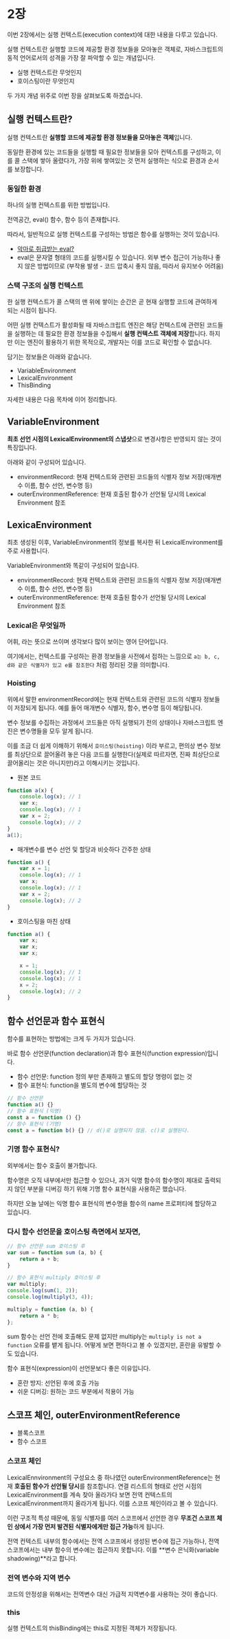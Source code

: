 # 2장

이번 2장에서는 실행 컨텍스트(execution context)에 대한 내용을 다루고 있습니다.

실행 컨텍스트란 실행할 코드에 제공할 환경 정보들을 모아놓은 객체로, 자바스크립트의 동적 언어로서의 성격을 가장 잘 파악할 수 있는 개념입니다.

- 실행 컨텍스트란 무엇인지
- 호이스팅이란 무엇인지

두 가지 개념 위주로 이번 장을 살펴보도록 하겠습니다.

## 실행 컨텍스트란?

실행 컨텍스트란 **실행할 코드에 제공할 환경 정보들을 모아놓은 객체**입니다.

동일한 환경에 있는 코드들을 실행할 때 필요한 정보들을 모아 컨텍스트를 구성하고, 이를 콜 스택에 쌓아 올렸다가, 가장 위에 쌓여있는 것 먼저 실행하는 식으로 환경과 순서를 보장합니다.

### 동일한 환경

하나의 실행 컨텍스트를 위한 방법입니다.

전역공간, eval() 함수, 함수 등이 존재합니다.

따라서, 일반적으로 실행 컨텍스트를 구성하는 방법은 함수를 실행하는 것이 있습니다.

- [악마로 취급받는 eval?](https://ko.javascript.info/eval)
- eval은 문자열 형태의 코드를 실행시킬 수 있습니다. 외부 변수 접근이 가능하나 좋지 않은 방법이므로 (부작용 발생 -  코드 압축시 좋지 않음, 따라서 유지보수 어려움)

### 스택 구조의 실행 컨텍스트

한 실행 컨텍스트가 콜 스택의 맨 위에 쌓이는 순간은 곧 현재 실행할 코드에 관여하게 되는 시점이 됩니다.

어떤 실행 컨텍스트가 활성화될 때 자바스크립트 엔진은 해당 컨텍스트에 관련된 코드들을 실행하는 데 필요한 환경 정보들을 수집해서 **실행 컨텍스트 객체에 저장**합니다. 하지만 이는 엔진이 활용하기 위한 목적으로, 개발자는 이를 코드로 확인할 수 없습니다.

담기는 정보들은 아래와 같습니다.

- VariableEnvironment
- LexicalEnvironment
- ThisBinding

자세한 내용은 다음 목차에 이어 정리합니다.

## VariableEnvironment

**최초 선언 시점의 LexicalEnvironment의 스냅샷**으로 변경사항은 반영되지 않는 것이 특징입니다.

아래와 같이 구성되어 있습니다.

- environmentRecord: 현재 컨텍스트와 관련된 코드들의 식별자 정보 저장(매개변수 이름, 함수 선언, 변수명 등)
- outerEnvironmentReference: 현재 호출된 함수가 선언될 당시의 Lexical Environment 참조

## LexicaEnvironment

최초 생성된 이후, VariableEnvironment의 정보를 복사한 뒤 LexicalEnvironment를 주로 사용합니다.

VariableEnvironment와 똑같이 구성되어 있습니다.

- environmentRecord: 현재 컨텍스트와 관련된 코드들의 식별자 정보 저장(매개변수 이름, 함수 선언, 변수명 등)
- outerEnvironmentReference: 현재 호출된 함수가 선언될 당시의 Lexical Environment 참조

### Lexical은 무엇일까

어휘, 라는 뜻으로 쓰이며 생각보다 많이 보이는 영어 단어입니다.

여기에서는, 컨텍스트를 구성하는 환경 정보들을 사전에서 접하는 느낌으로 `a는 b, c, d와 같은 식별자가 있고 e를 참조한다` 처럼 정리된 것을 의미합니다.

### Hoisting

위에서 말한 environmentRecord에는 현재 컨텍스트와 관련된 코드의 식별자 정보들이 저장되게 됩니다. 예를 들어 매개변수 식별자, 함수, 변수명 등이 해당됩니다.

변수 정보를 수집하는 과정에서 코드들은 아직 실행되기 전의 상태이나 자바스크립트 엔진은 변수명들을 모두 알게 됩니다.

이를 조금 더 쉽게 이해하기 위해서 `호이스팅(hoisting)` 이라 부르고, 편의상 변수 정보를 최상단으로 끌어올려 놓은 다음 코드를 실행한다(실제로 따르자면, 진짜 최상단으로 끌어올리는 것은 아니지만)라고 이해시키는 것입니다.

- 원본 코드

```jsx
function a(x) {
	console.log(x); // 1
	var x;
	console.log(x); // 1
	var x = 2;
	console.log(x); // 2
}
a(1);
```

- 매개변수를 변수 선언 및 할당과 비슷하다 간주한 상태

```jsx
function a() {
	var x = 1;
	console.log(x); // 1
	var x;
	console.log(x); // 1
	var x = 2;
	console.log(x); // 2
}
```

- 호이스팅을 마친 상태

```jsx
function a() {
	var x;
	var x;
	var x;

	x = 1;
	console.log(x); // 1
	console.log(x); // 1
	x = 2;
	console.log(x); // 2
}
```

## 함수 선언문과 함수 표현식

함수를 표현하는 방법에는 크게 두 가지가 있습니다.

바로 함수 선언문(function declaration)과 함수 표현식(function expression)입니다.

- 함수 선언문: function 정의 부만 존재하고 별도의 할당 명령이 없는 것
- 함수 표현식: function을 별도의 변수에 할당하는 것

```jsx
// 함수 선언문
function a() {}
// 함수 표현식 (익명)
const a = function () {}
// 함수 표현식 (기명)
const a = function b() {} // d()로 실행되지 않음. c()로 실행된다.
```

### 기명 함수 표현식?

외부에서는 함수 호출이 불가합니다.

함수명은 오직 내부에서만 접근할 수 있으나, 과거 익명 함수의 함수명이 제대로 출력되지 않던 부분을 디버깅 하기 위해 기명 함수 표현식을 사용하곤 했습니다.

하지만 오늘 날에는 익명 함수 표현식의 변수명을 함수의 name 프로퍼티에 할당하고 있습니다.

### 다시 함수 선언문을 호이스팅 측면에서 보자면,

```jsx
// 함수 선언문 sum 호이스팅 후
var sum = function sum (a, b) {
	return a + b;
}

// 함수 표현식 multiply 호이스팅 후
var multiply;
console.log(sum(1, 2));
console.log(multiply(3, 4));

multiply = function (a, b) {
	return a * b;
};
```

sum 함수는 선언 전에 호출해도 문제 없지만 multiply는 `multiply is not a function` 오류를 뱉게 됩니다. 어떻게 보면 편하다고 볼 수 있겠지만, 혼란을 유발할 수도 있습니다.

함수 표현식(expression)이 선언문보다 좋은 이유입니다.

- 혼란 방지: 선언된 후에 호출 가능
- 쉬운 디버깅:  원하는 코드 부분에서 적용이 가능

## 스코프 체인, outerEnvironmentReference

- 블록스코프
- 함수 스코프

### 스코프 체인

LexicalEnnvironment의 구성요소 중 하나였던 outerEnvironmentReference는 현재 **호출된 함수가 선언될 당시**를 참조합니다. 연결 리스트의 형태로 선언 시점의 LexicalEnvironment를 계속 찾아 올라가다 보면 전역 컨텍스트의 LexicalEnvironment까지 올라가게 됩니다. 이를 스코프 체인이라고 볼 수 있습니다.

이런 구조적 특성 때문에, 동일 식별자를 여러 스코프에서 선언한 경우 **무조건 스코프 체인 상에서 가장 먼저 발견된 식별자에게만 접근 가능**하게 됩니다.

전역 컨텍스트 내부의 함수에서는 전역 스코프에서 생성된 변수에 접근 가능하나, 전역 스코프에서는 내부 함수의 변수에는 접근하지 못합니다. 이를 **변수 은닉화(variable shadowing)**라고 합니다.

### 전역 변수와 지역 변수

코드의 안정성을 위해서는 전역변수 대신 가급적 지역변수를 사용하는 것이 좋습니다.

### this

실행 컨텍스트의 thisBinding에는 this로 지정된 객체가 저장됩니다.

